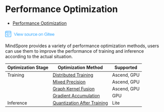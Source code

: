 # Performance Optimization

<!-- TOC -->

- [Performance Optimization](#performance-optimization)

<!-- /TOC -->

<a href="https://gitee.com/mindspore/docs/blob/master/docs/programming_guide/source_en/performance_optimization.md" target="_blank"><img src="./_static/logo_source.png"></a>

MindSpore provides a variety of performance optimization methods, users can use them to improve the performance of training and inference according to the actual situation.

| Optimization Stage | Optimization Method | Supported |
| --- | --- | --- |
| Training | [Distributed Training](https://www.mindspore.cn/tutorial/training/en/master/advanced_use/distributed_training_tutorials.html) | Ascend, GPU |
| | [Mixed Precision](https://www.mindspore.cn/tutorial/training/en/master/advanced_use/enable_mixed_precision.html) | Ascend, GPU |
| | [Graph Kernel Fusion](https://www.mindspore.cn/tutorial/training/en/master/advanced_use/enable_graph_kernel_fusion.html) | Ascend, GPU |
| | [Gradient Accumulation](https://www.mindspore.cn/tutorial/training/en/master/advanced_use/apply_gradient_accumulation.html) | GPU |
| Inference | [Quantization After Training](https://www.mindspore.cn/tutorial/lite/en/master/use/post_training_quantization.html) | Lite |
